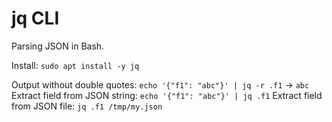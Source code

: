 # jq CLI
Parsing JSON in Bash.

Install: `sudo apt install -y jq`

Output without double quotes: `echo '{"f1": "abc"}' | jq -r .f1` -> `abc`
Extract field from JSON string: `echo '{"f1": "abc"}' | jq .f1`
Extract field from JSON file: `jq .f1 /tmp/my.json`
